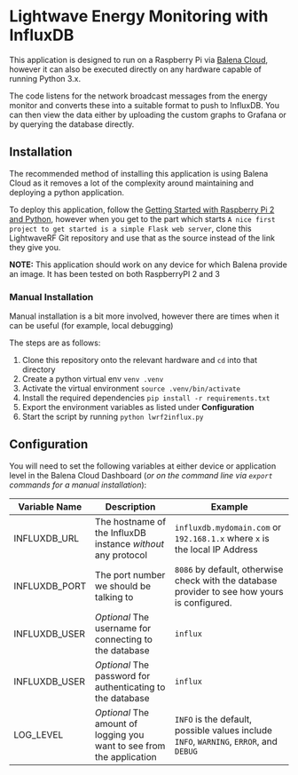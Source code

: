# Lightwave Energy Monitoring with InfluxDB

This application is designed to run on a Raspberry Pi via [Balena Cloud](www.balena.io), however it can also be executed directly on any hardware capable of running Python 3.x.

The code listens for the network broadcast messages from the energy monitor and converts these into a suitable format to push to InfluxDB.  You can then view the data either by uploading the custom graphs to Grafana or by querying the database directly.

## Installation

The recommended method of installing this application is using Balena Cloud as it removes a lot of the complexity around maintaining and deploying a python application.

To deploy this application, follow the [Getting Started with Raspberry Pi 2 and Python](https://www.balena.io/docs/learn/getting-started/raspberry-pi2/python/), however when you get to the part which starts `A nice first project to get started is a simple Flask web server`, clone this LightwaveRF Git repository and use that as the source instead of the link they give you.

**NOTE:** This application should work on any device for which Balena provide an image.  It has been tested on both RaspberryPI 2 and 3

### Manual Installation

Manual installation is a bit more involved, however there are times when it can be useful (for example, local debugging)

The steps are as follows:

   1. Clone this repository onto the relevant hardware and `cd` into that directory
   2. Create a python virtual env `venv .venv`
   3. Activate the virtual environment `source .venv/bin/activate`
   4. Install the required dependencies `pip install -r requirements.txt`
   5. Export the environment variables as listed under **Configuration**
   6. Start the script by running `python lwrf2influx.py`

## Configuration

You will need to set the following variables at either device or application level in the Balena Cloud Dashboard (*or on the command line via `export` commands for a manual installation*):

| Variable Name | Description | Example |
|---------------|-------------|---------|
| INFLUXDB_URL | The hostname of the InfluxDB instance *without* any protocol | `influxdb.mydomain.com` or `192.168.1.x` where `x` is the local IP Address |
| INFLUXDB_PORT | The port number we should be talking to | `8086` by default, otherwise check with the database provider to see how yours is configured. |
| INFLUXDB_USER | *Optional* The username for connecting to the database | `influx` |
| INFLUXDB_USER | *Optional* The password for authenticating to the database | `influx` |
| LOG_LEVEL | *Optional* The amount of logging you want to see from the application | `INFO` is the default, possible values include `INFO`, `WARNING`, `ERROR`, and `DEBUG`

